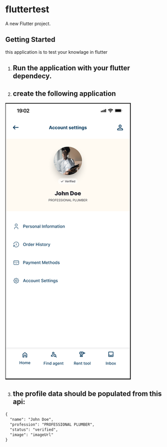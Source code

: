 # fluttertest

A new Flutter project.

## Getting Started

this application is to test your knowlage in flutter

1. ## Run the application with your flutter dependecy.
2. ## create the following application

![img.png](img.png)

3. ## the profile data should be populated from this api:

```
{
  "name": "John Doe",
  "profession": "PROFESSIONAL PLUMBER",
  "status": "verified",
  "image": "imageUrl"
}
```
